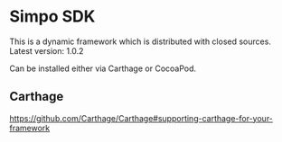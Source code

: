 # Simpo SDK

This is a dynamic framework which is distributed with closed sources.  
Latest version: 1.0.2

Can be installed either via Carthage or CocoaPod.

## Carthage
https://github.com/Carthage/Carthage#supporting-carthage-for-your-framework
